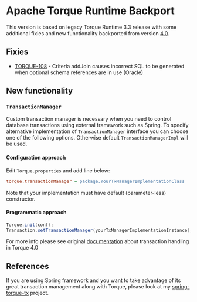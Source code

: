 # Apache Torque Runtime Backport

This version is based on legacy Torque Runtime 3.3 release with some additional fixies and new functionality backported from version [4.0][torque-4.0].

## Fixies
* [TORQUE-108][] - Criteria addJoin causes incorrect SQL to be generated when optional schema references are in use (Oracle)

## New functionality

### `TransactionManager`

Custom transaction manager is necessary when you need to control database transactions using external framework such as Spring. To specify alternative implementation of `TransactionManager` interface you can choose one of the following options. Otherwise default `TransactionManagerImpl` will be used.

#### Configuration approach

Edit `Torque.properties` and add line below:

```ini
torque.transactionManager = package.YourTxManagerImplementationClass
```

Note that your implementation must have default (parameter-less) constructor.

#### Programmatic approach

```java
Torque.init(conf);
Transaction.setTransactionManager(yourTxManagerImplementationInstance);
```

For more info please see original [documentation][txhandling] about transaction handling in Torque 4.0

## References

If you are using Spring framework and you want to take advantage of its great transaction management along with Torque, please look at my [spring-torque-tx][] project.

[torque-4.0]: http://db.apache.org/torque/torque-4.0
[TORQUE-108]: https://issues.apache.org/jira/browse/TORQUE-108
[txhandling]: http://db.apache.org/torque/torque-4.0/documentation/orm-reference/connections-transactions.html
[spring-torque-tx]: https://github.com/marlly/spring-torque-tx 
